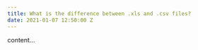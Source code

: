 ```yaml
---
title: What is the difference between .xls and .csv files?
date: 2021-01-07 12:50:00 Z
---
```


content...